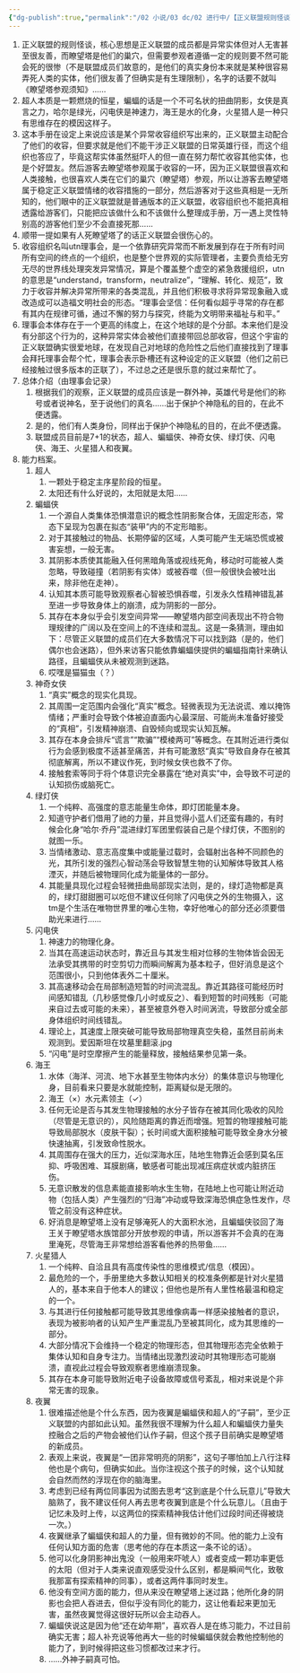```yaml
---
{"dg-publish":true,"permalink":"/02 小说/03 dc/02 进行中/【正义联盟规则怪谈】设定及正义联盟的存在本质/","tags":["创作/10_其他/乙女向/否","创作/02_衍生/dc","创作/03_类型/故事片段","创作/04_进度/进行中","创作/10_其他/NSFW/否"],"noteIcon":""}
---
```



1. 正义联盟的规则怪谈，核心思想是正义联盟的成员都是异常实体但对人无害甚至很友善，而瞭望塔是他们的巢穴，但需要参观者遵循一定的规则要不然可能会死的很惨（不是联盟成员们故意的，是他们的真实身份本来就是某种很容易弄死人类的实体，他们很友善了但确实是有生理限制），名字的话要不就叫《瞭望塔参观须知》……
2. 超人本质是一颗燃烧的恒星，蝙蝠的话是一个不可名状的扭曲阴影，女侠是真言之力，哈尔是绿光，闪电侠是神速力，海王是水的化身，火星猎人是一种只有思维存在的模因这样子。
3. 这本手册在设定上来说应该是某个异常收容组织写出来的，正义联盟主动配合了他们的收容，但要求就是他们不能干涉正义联盟的日常英雄行径，而这个组织也答应了，毕竟这帮实体虽然挺吓人的但一直在努力帮忙收容其他实体，也是个好盟友。然后游客去瞭望塔参观属于收容的一环，因为正义联盟很喜欢和人类接触，也很喜欢人类在它们的巢穴（瞭望塔）参观，所以让游客去瞭望塔属于稳定正义联盟情绪的收容措施的一部分，然后游客对于这些真相是一无所知的，他们眼中的正义联盟就是普通版本的正义联盟，收容组织也不能把真相透露给游客们，只能把应该做什么和不该做什么整理成手册，万一遇上灵性特别高的游客他们至少不会直接死那……
4. 顺带一提如果有人死瞭望塔了的话正义联盟会很伤心的。
5. 收容组织名叫utn理事会，是一个依靠研究异常而不断发展到存在于所有时间所有空间的终点的一个组织，也是整个世界观的实际管理者，主要负责给无穷无尽的世界线处理突发异常情况，算是个覆盖整个虚空的紧急救援组织，utn的意思是“understand，transform，neutralize”，“理解、转化、规范”，致力于收容并解决异常所带来的各类混乱，并且他们积极寻求将异常现象融入或改造成可以造福文明社会的形态。“理事会坚信：任何看似超乎寻常的存在都有其内在规律可循，通过不懈的努力与探究，终能为文明带来福祉与和平。”
6. 理事会本体存在于一个更高的纬度上，在这个地球的是个分部。本来他们是没有分部这个行为的，这种异常实体会被他们直接带回总部收容，但这个宇宙的正义联盟确实很爱地球，在发现自己对地球的危险性之后他们直接找到了理事会拜托理事会帮个忙，理事会表示卧槽还有这种设定的正义联盟（他们之前已经接触过很多版本的正联了），不过总之还是很乐意的就过来帮忙了。
7. 总体介绍（由理事会记录）
	1. 根据我们的观察，正义联盟的成员应该是一群外神，英雄代号是他们的称号或者说神名，至于说他们的真名……出于保护个神隐私的目的，在此不便透露。
	2. 是的，他们有人类身份，同样出于保护个神隐私的目的，在此不便透露。
	3. 联盟成员目前是7+1的状态，超人、蝙蝠侠、神奇女侠、绿灯侠、闪电侠、海王、火星猎人和夜翼。
8. 能力档案。
	1. 超人
		1. 一颗处于稳定主序星阶段的恒星。
		2. 太阳还有什么好说的，太阳就是太阳……
	2. 蝙蝠侠
		1. 一个源自人类集体恐惧潜意识的概念性阴影聚合体，无固定形态，常态下呈现为包裹在拟态“装甲”内的不定形暗影。
		2. 对于其接触过的物品、长期停留的区域，人类可能产生无端恐慌或被害妄想，一般无害。
		3. 其阴影本质使其能融入任何黑暗角落或视线死角，移动时可能被人类忽略，导致碰撞（若阴影有实体）或被吞噬（但一般很快会被吐出来，除非他在走神）。
		4. 认知其本质可能导致观察者心智被恐惧吞噬，引发永久性精神错乱甚至进一步导致身体上的崩溃，成为阴影的一部分。
		5. 其存在本身似乎会引发空间异常——瞭望塔内部空间表现出不符合物理规律的广阔以及在空间上的不连续和混乱。这是一条猜测，理由如下：尽管正义联盟的成员们在大多数情况下可以找到路（是的，他们偶尔也会迷路），但外来访客只能依靠蝙蝠侠提供的蝙蝠指南针来确认路径，且蝙蝠侠从未被观测到迷路。
		6. 哎嘿是猫猫虫（？）
	3. 神奇女侠
		1. “真实”概念的现实化具现。
		2. 其周围一定范围内会强化“真实”概念。轻微表现为无法说谎、难以掩饰情绪；严重时会导致个体被迫直面内心最深层、可能尚未准备好接受的“真相”，引发精神崩溃、自毁倾向或现实认知瓦解。
		3. 其存在本身会排斥“谎言”“欺骗”“模棱两可”等概念。在其附近进行类似行为会感到极度不适甚至痛苦，并有可能激怒“真实”导致自身存在被其彻底解离，所以不建议作死，到时候女侠也救不了你。
		4. 接触套索等同于将个体意识完全暴露在“绝对真实”中，会导致不可逆的认知损伤或脑死亡。
	4. 绿灯侠
		1. 一个纯粹、高强度的意志能量生命体，即灯团能量本身。
		2. 知道守护者们借用了祂的力量，并且觉得小蓝人们还蛮有趣的，有时候会化身“哈尔·乔丹”混进绿灯军团里假装自己是个绿灯侠，不图别的就图一乐。
		3. 当情绪激动、意志高度集中或能量过载时，会辐射出各种不同颜色的光，其所引发的强烈心智动荡会导致智慧生物的认知解体导致其人格湮灭，并随后被物理同化成为能量体的一部分。
		4. 其能量具现化过程会轻微扭曲局部现实法则，是的，绿灯造物都是真的，绿灯甜甜圈可以吃但不建议任何除了闪电侠之外的生物摄入，这tm是个生活在唯物世界里的唯心生物，幸好他唯心的部分还必须要借助光来进行……
	5. 闪电侠
		1. 神速力的物理化身。
		2. 当其在高速运动状态时，靠近且与其发生相对位移的生物体皆会因无法承受其携带的时空剪切力而瞬间解离为基本粒子，但好消息是这个范围很小，只到他体表外二十厘米。
		3. 其高速移动会在局部制造短暂的时间流混乱。靠近其路径可能经历时间感知错乱（几秒感觉像几小时或反之）、看到短暂的时间残影（可能来自过去或可能的未来），甚至被意外卷入时间涡流，导致部分或全部身体组织时间线错乱。
		4. 理论上，其速度上限突破可能导致局部物理真空失稳，虽然目前尚未观测到。爱因斯坦在坟墓里翻滚.jpg
		5. “闪电”是时空摩擦产生的能量释放，接触结果参见第一条。
	6. 海王
		1. 水体（海洋、河流、地下水甚至生物体内水分）的集体意识与物理化身，目前看来只要是水就能控制，距离疑似是无限的。
		2. 海王（×）水元素领主（✓）
		3. 任何无论是否与其发生物理接触的水分子皆存在被其同化吸收的风险（尽管是无意识的），风险随距离的靠近而增强。短暂的物理接触可能导致局部脱水（皮肤干裂）；长时间或大面积接触可能导致全身水分被快速抽离，引发致命性脱水。
		4. 其周围存在强大的压力，近似深海水压，陆地生物靠近会感到莫名压抑、呼吸困难、耳膜剧痛，敏感者可能出现减压病症状或内脏挤压伤。
		5. 无意识散发的信息素能直接影响水生生物，在陆地上也可能让附近动物（包括人类）产生强烈的“归海”冲动或导致深海恐惧症急性发作，尽管之前没有这种症状。
		6. 好消息是瞭望塔上没有足够淹死人的大面积水池，且蝙蝠侠驳回了海王关于瞭望塔水族馆部分开放参观的申请，所以游客并不会真的在海里淹死，尽管海王非常想给游客看他养的热带鱼……
	7. 火星猎人
		1. 一个纯粹、自洽且具有高度传染性的思维模式/信息（模因）。
		2. 最危险的一个，手册里绝大多数认知相关的校准条例都是针对火星猎人的，基本来自于他本人的建议；但他也是所有人里性格最温和稳定的一个。
		3. 与其进行任何接触都可能导致其思维像病毒一样感染接触者的意识，表现为被影响者的认知产生严重混乱乃至被其同化，成为其思维的一部分。
		4. 大部分情况下会维持一个稳定的物理形态，但其物理形态完全依赖于集体认知和自身专注力。当情绪出现激烈波动时其物理形态可能崩溃，直视此过程会导致观察者思维崩溃现象。
		5. 其存在本身可能导致附近电子设备故障或信号紊乱，相对来说是个非常无害的现象。
	8. 夜翼
		1. 很难描述他是个什么东西，因为夜翼是蝙蝠侠和超人的“子嗣”，至少正义联盟的内部如此认知。虽然我很不理解为什么超人和蝙蝠侠力量失控融合之后的产物会被他们认作子嗣，但这个孩子目前确实是瞭望塔的新成员。
		2. 表观上来说，夜翼是“一团非常明亮的阴影”，这句子哪怕加上八行注释他也是个病句，但确实如此。当你注视这个孩子的时候，这个认知就会自然而然的浮现在你的脑海里。
		3. 考虑到已经有两位同事因为试图去思考“这到底是个什么玩意儿”导致大脑熟了，我不建议任何人再去思考夜翼到底是个什么玩意儿。（且由于记忆未及时上传，以这两位的探索精神我估计他们过段时间还得被烧一次。）
		4. 夜翼继承了蝙蝠侠和超人的力量，但有微妙的不同。他的能力上没有任何认知方面的危害（思考他的存在本质这一条不论的话）。
		5. 他可以化身阴影神出鬼没（一般用来吓唬人）或者变成一颗功率更低的太阳（但对于人类来说直观感受没什么区别，都是瞬间气化，致敬我那富有探索精神的同事），或者这两件事同时发生。
		6. 他没有空间方面的能力，但从来没在瞭望塔上迷过路；他所化身的阴影也会把人吞进去，但似乎没有同化的能力，这让他看起来更加无害，虽然夜翼觉得这很好玩所以会主动吞人。
		7. 蝙蝠侠说这是因为他“还在幼年期”，喜欢吞人是在练习能力，不过目前确实无害；超人补充说等他再大一些的时候蝙蝠侠就会教他控制他的能力了，到时候得把这些习惯都改过来才行。
		8. ……外神子嗣真可怕。